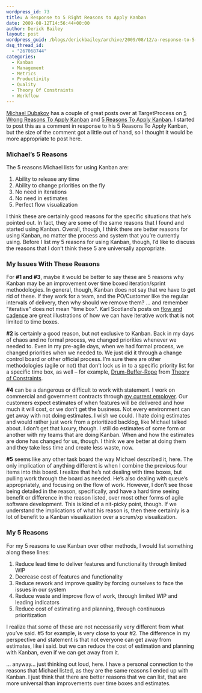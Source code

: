 ```yaml
---
wordpress_id: 73
title: A Response to 5 Right Reasons to Apply Kanban
date: 2009-08-12T14:56:44+00:00
author: Derick Bailey
layout: post
wordpress_guid: /blogs/derickbailey/archive/2009/08/12/a-response-to-5-right-reasons-to-apply-kanban.aspx
dsq_thread_id:
  - "267068744"
categories:
  - Kanban
  - Management
  - Metrics
  - Productivity
  - Quality
  - Theory Of Constraints
  - Workflow
---
```

[Michael Dubakov](http://twitter.com/mdubakov) has a couple of great posts over at TargetProcess on [5 Wrong Reasons To Apply Kanban](http://www.targetprocess.com/blog/2009/08/5-wrong-reasons-to-apply-kanban.html) and [5 Reasons To Apply Kanban](http://www.targetprocess.com/blog/2009/08/5-right-reasons-to-apply-kanban.html). I started to post this as a comment in response to his 5 Reasons To Apply Kanban, but the size of the comment got a little out of hand, so I thought it would be more appropriate to post here.

### Michael’s 5 Reasons

The 5 reasons Michael lists for using Kanban are:

  1. Ability to release any time
  2. Ability to change priorities on the fly
  3. No need in iterations
  4. No need in estimates
  5. Perfect flow visualization

I think these are certainly good reasons for the specific situations that he’s pointed out. In fact, they are some of the same reasons that I found and started using Kanban. Overall, though, I think there are better reasons for using Kanban, no matter the process and system that you&#8217;re currently using. Before I list my 5 reasons for using Kanban, though, I’d like to discuss the reasons that I don’t think these 5 are universally appropriate.

### 

### My Issues With These Reasons

For **#1 and #3**, maybe it would be better to say these are 5 reasons why Kanban may be an improvement over time boxed iteration/sprint methodologies. In general, though, Kanban does not say that we have to get rid of these. If they work for a team, and the PO/Customer like the regular intervals of delivery, then why should we remove them? &#8230; and remember "iterative" does not mean "time box". Karl Scotland&#8217;s posts on [flow and cadence](http://availagility.wordpress.com/2009/07/21/what-is-cadence/) are great illustrations of how we can have iterative work that is not limited to time boxes. 

**#2** is certainly a good reason, but not exclusive to Kanban. Back in my days of chaos and no formal process, we changed priorities whenever we needed to. Even in my pre-agile days, when we had formal process, we changed priorities when we needed to. We just did it through a change control board or other official process. I&#8217;m sure there are other methodologies (agile or not) that don&#8217;t lock us in to a specific priority list for a specific time box, as well – for example, [Drum-Buffer-Rope](http://www.agilemanagement.net/Articles/Papers/TOCICOBarcelona.html) from [Theory of Constraints](http://en.wikipedia.org/wiki/Theory_of_constraints).

**#4** can be a dangerous or difficult to work with statement. I work on commercial and government contracts through [my current employer](http://mclaneat.com/). Our customers expect estimates of when features will be delivered and how much it will cost, or we don&#8217;t get the business. Not every environment can get away with not doing estimates. I wish we could. I hate doing estimates and would rather just work from a prioritized backlog, like Michael talked about. I don&#8217;t get that luxury, though. I still do estimates of some form or another with my teams that are doing Kanban. When and how the estimates are done has changed for us, though. I think we are better at doing them and they take less time and create less waste, now.

**#5** seems like any other task board the way Michael described it, here. The only implication of anything different is when I combine the previous four items into this board. I realize that he’s not dealing with time boxes, but pulling work through the board as needed. He’s also dealing with queue’s appropriately, and focusing on the flow of work. However, I don’t see those being detailed in the reason, specifically, and have a hard time seeing benefit or difference in the reason listed, over most other forms of agile software development. This is kind of a nit-picky point, though. If we understand the implications of what his reason is, then there certainly is a lot of benefit to a Kanban visualization over a scrum/xp visualization.

### My 5 Reasons

For my 5 reasons to use Kanban over other methods, I would list something along these lines: 

  1. Reduce lead time to deliver features and functionality through limited WIP
  2. Decrease cost of features and functionality
  3. Reduce rework and improve quality by forcing ourselves to face the issues in our system
  4. Reduce waste and improve flow of work, through limited WIP and leading indicators
  5. Reduce cost of estimating and planning, through continuous prioritization 

I realize that some of these are not necessarily very different from what you&#8217;ve said. #5 for example, is very close to your #2. The difference in my perspective and statement is that not everyone can get away from estimates, like i said. but we can reduce the cost of estimation and planning with Kanban, even if we can get away from it. 

&#8230; anyway&#8230; just thinking out loud, here. I have a personal connection to the reasons that Michael listed, as they are the same reasons I ended up with Kanban. I just think that there are better reasons that we can list, that are more universal than improvements over time boxes and estimates.